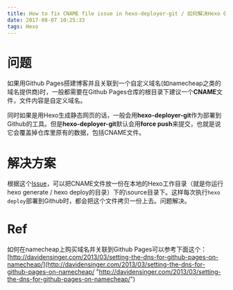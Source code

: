 ```yaml
---
title: How to fix CNAME file issue in hexo-deployer-git / 如何解决Hexo Git Deploy之后CNAME文件丢失的问题
date: 2017-08-07 10:25:33
tags: Hexo
---
```

# 问题
如果用Github Pages搭建博客并且关联到一个自定义域名(如namecheap之类的域名提供商)时，一般都需要在Github Pages仓库的根目录下建议一个**CNAME**文件，文件内容是自定义域名。

同时如果是用Hexo生成静态网页的话，一般会用**hexo-deployer-git**作为部署到Github的工具。但是**hexo-deployer-git**默认会用**force push**来提交，也就是说它会覆盖掉仓库里原有的数据，包括CNAME文件。

# 解决方案

根据这个[Issue](https://github.com/hexojs/hexo-deployer-git/issues/26 "Issue")，可以把CNAME文件放一份在本地的Hexo工作目录（就是你运行hexo generate / hexo deploy的目录）下的\source目录下。这样每次执行`hexo deploy`部署到Github时，都会把这个文件拷贝一份上去。问题解决。

# Ref
如何在namecheap上购买域名并关联到Github Pages可以参考下面这个：
[http://davidensinger.com/2013/03/setting-the-dns-for-github-pages-on-namecheap/](http://davidensinger.com/2013/03/setting-the-dns-for-github-pages-on-namecheap/ "http://davidensinger.com/2013/03/setting-the-dns-for-github-pages-on-namecheap/")

